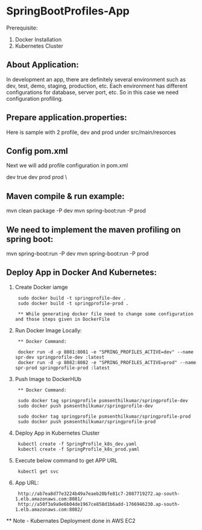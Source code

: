# SpringBootProfiles-App

Prerequisite:

1. Docker Installation
2. Kubernetes Cluster

About Application:
------------------
In development an app, there are definitely several environment such as dev, test, demo, staging, production, etc.
Each environment has different configurations for database, server port, etc.
So in this case we need configuration profiling.

Prepare application.properties:
-------------------------------
Here is sample with 2 profile, dev and prod under src/main/resorces

Config pom.xml
--------------
Next we will add profile configuration in pom.xml

<profiles>
        <profile>
            <id>dev</id>
            <activation>
                <activeByDefault>true</activeByDefault>
            </activation>
            <properties>
                <activatedProperties>dev</activatedProperties>
            </properties>
        </profile>
        <profile>
            <id>prod</id>
            <properties>
                <activatedProperties>prod</activatedProperties>
            </properties>
        </profile>
    </profiles>\
    
Maven compile & run example:
----------------------------
mvn clean package -P dev
mvn spring-boot:run -P prod

We need to implement the maven profiling on spring boot:
---------------------------------------------------------
mvn spring-boot:run -P dev
mvn spring-boot:run -P prod

Deploy App in Docker And Kubernetes:
------------------------------------
1. Create Docker iamge
    
        sudo docker build -t springprofile-dev .
        sudo docker build -t springprofile-prod .
      
        ** While generating docker file need to change some configuration and those steps given in DockerFile
      
2. Run Docker Image Locally:      

        ** Docker Command:
        
        docker run -d -p 8081:8081 -e "SPRING_PROFILES_ACTIVE=dev" --name spr-dev springprofile-dev :latest
        docker run -d -p 8082:8082 -e "SPRING_PROFILES_ACTIVE=prod" --name spr-prod springprofile-prod :latest
        
3. Push Image to DockerHUb

        ** Docker Command:
        
        sudo docker tag springprofile psmsenthilkumar/springprofile-dev
        sudo docker push psmsenthilkumar/springprofile-dev
        
        sudo docker tag springprofile psmsenthilkumar/springprofile-prod
        sudo docker push psmsenthilkumar/springprofile-prod
        
4. Deploy App in Kubernetes Cluster

        kubectl create -f SpringProfile_k8s_dev.yaml
        kubectl create -f SpringProfile_k8s_prod.yaml
        
5. Execute below command to get APP URL

        kubectl get svc
        
6. App URL:

        http://ab7ea8d77e3224b49a7eaeb20bfe81c7-2087719272.ap-south-1.elb.amazonaws.com:8081/
        http://a50f3a9a9e6b04de1967ce858d1b6add-1766946230.ap-south-1.elb.amazonaws.com:8082/
        
** Note - Kubernates Deployment done in AWS EC2         

        

